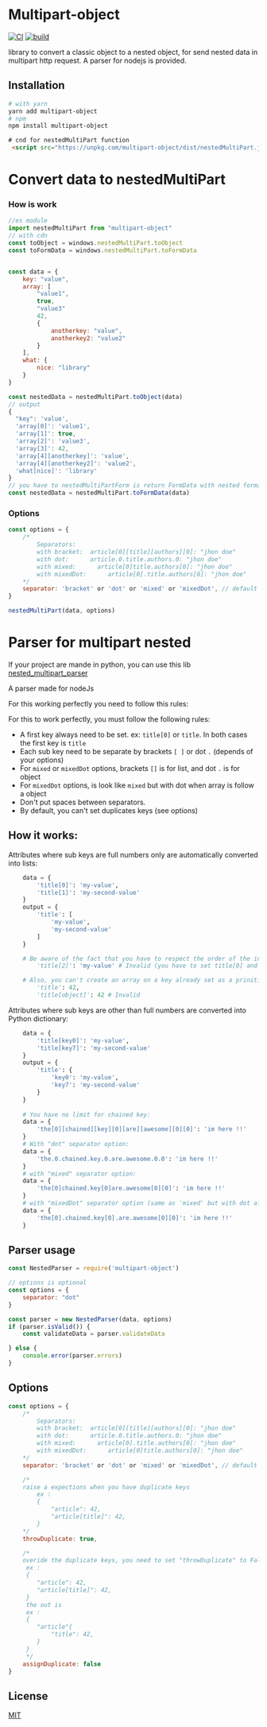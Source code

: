 # Multipart-object
[![CI](https://github.com/remigermain/multipart-object/actions/workflows/node.js.yml/badge.svg)](https://github.com/remigermain/multipart-object/actions/workflows/node.js.yml)
[![build](https://img.shields.io/npm/v/multipart-object)](https://www.npmjs.com/package/multipart-object)

library to convert a classic object to a nested object, for send nested data in multipart http request.
A parser for nodejs is provided.

## Installation

```bash
# with yarn
yarn add multipart-object
# npm
npm install multipart-object
```
```html
# cnd for nestedMultiPart function
 <script src="https://unpkg.com/multipart-object/dist/nestedMultiPart.js" defer></script>
```



# Convert data to nestedMultiPart

### How is work
```js
//es module
import nestedMultiPart from "multipart-object"
// with cdn
const toObject = windows.nestedMultiPart.toObject
const toFormData = windows.nestedMultiPart.toFormData


const data = {
    key: "value",
    array: [
        "value1",
        true,
        "value3"
        42,
        {
            anotherkey: "value",
            anotherkey2: "value2"
        }
    ],
    what: {
        nice: "library"
    }
}

const nestedData = nestedMultiPart.toObject(data)
// output
{
  "key": 'value',
  'array[0]': 'value1',
  'array[1]': true,
  'array[2]': 'value3',
  'array[3]': 42,
  'array[4][anotherkey]': 'value',
  'array[4][anotherkey2]': 'value2',
  'what[nice]': 'library'
}
// you have to nestedMultiPartForm is return FormData with nested formated
const nestedData = nestedMultiPart.toFormData(data)

```

### Options
```js
const options = {
	/*
		Separators:
		with bracket:  article[0][title][authors][0]: "jhon doe"
		with dot:      article.0.title.authors.0: "jhon doe"
		with mixed:      article[0]title.authors[0]: "jhon doe"
		with mixedDot:      article[0].title.authors[0]: "jhon doe"
	*/
	separator: 'bracket' or 'dot' or 'mixed' or 'mixedDot', // default is bracket
}

nestedMultiPart(data, options)
```

# Parser for multipart nested
If your project are mande in python, you can use this lib
[nested_multipart_parser](https://github.com/remigermain/nested-multipart-parser)

A parser made for nodeJs

For this working perfectly you need to follow this rules:


For this to work perfectly, you must follow the following rules:

- A first key always need to be set. ex: `title[0]` or `title`. In both cases the first key is `title`
- Each sub key need to be separate by brackets `[ ]` or dot `.` (depends of your options)
- For `mixed` or `mixedDot` options, brackets `[]` is for list, and dot `.` is for object
- For `mixedDot` options, is look like `mixed` but with dot when array is follow a object
- Don't put spaces between separators.
- By default, you can't set duplicates keys (see options)
  
## How it works:

Attributes where sub keys are full numbers only are automatically converted into lists:

```python
	data = {
		'title[0]': 'my-value',
		'title[1]': 'my-second-value'
	}
	output = {
		'title': [
			'my-value',
			'my-second-value'
		]
	}

	# Be aware of the fact that you have to respect the order of the indices for arrays, thus 
    	'title[2]': 'my-value' # Invalid (you have to set title[0] and title[1] before)

    # Also, you can't create an array on a key already set as a prinitive value (int, boolean or string):
		'title': 42,
		'title[object]': 42 # Invalid
```



Attributes where sub keys are other than full numbers are converted into Python dictionary:

```python
	data = {
		'title[key0]': 'my-value',
		'title[key7]': 'my-second-value'
	}
	output = {
		'title': {
			'key0': 'my-value',
			'key7': 'my-second-value'
		}
	}
    
    # You have no limit for chained key:
	data = {
		'the[0][chained][key][0][are][awesome][0][0]': 'im here !!'
	}
	# With "dot" separator option:
	data = {
		'the.0.chained.key.0.are.awesome.0.0': 'im here !!'
	}
	# with "mixed" separator option:
	data = {
		'the[0]chained.key[0]are.awesome[0][0]': 'im here !!'
	}
	# with "mixedDot" separator option (same as 'mixed' but with dot after list to object):
	data = {
		'the[0].chained.key[0].are.awesome[0][0]': 'im here !!'
	}
```



## Parser usage
```js
const NestedParser = require('multipart-object')

// options is optional
const options = {
    separator: "dot"
}

const parser = new NestedParser(data, options)
if (parser.isValid()) {
    const validateData = parser.validateData

} else {
    console.error(parser.errors)
}
```

## Options

```js
const options = {
	/*
		Separators:
		with bracket:  article[0][title][authors][0]: "jhon doe"
		with dot:      article.0.title.authors.0: "jhon doe"
		with mixed:      article[0].title.authors[0]: "jhon doe"
		with mixedDot:      article[0]title.authors[0]: "jhon doe"
	*/
	separator: 'bracket' or 'dot' or 'mixed' or 'mixedDot', // default is bracket

    /*
    raise a expections when you have duplicate keys
	    ex :
	    {
		    "article": 42,
	    	"article[title]": 42,
	    } 
    */
	throwDuplicate: true,

	/*
    overide the duplicate keys, you need to set "throwDuplicate" to False
	 ex :
	 {
		"article": 42,
		"article[title]": 42,
	 }
	 the out is
	 ex :
	 {
		"article"{
	 		"title": 42,
		}
	 }
     */
	assignDuplicate: false
}
```

## License

[MIT](https://github.com/remigermain/multipart-object/blob/main/LICENSE)
